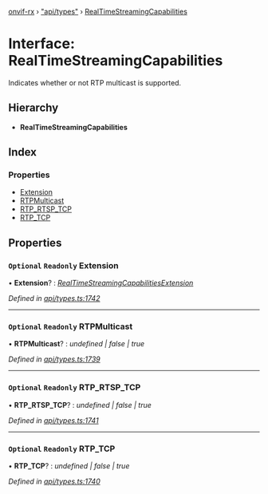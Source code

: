 [onvif-rx](../README.md) › ["api/types"](../modules/_api_types_.md) › [RealTimeStreamingCapabilities](_api_types_.realtimestreamingcapabilities.md)

# Interface: RealTimeStreamingCapabilities

Indicates whether or not RTP multicast is supported.

## Hierarchy

* **RealTimeStreamingCapabilities**

## Index

### Properties

* [Extension](_api_types_.realtimestreamingcapabilities.md#optional-readonly-extension)
* [RTPMulticast](_api_types_.realtimestreamingcapabilities.md#optional-readonly-rtpmulticast)
* [RTP_RTSP_TCP](_api_types_.realtimestreamingcapabilities.md#optional-readonly-rtp_rtsp_tcp)
* [RTP_TCP](_api_types_.realtimestreamingcapabilities.md#optional-readonly-rtp_tcp)

## Properties

### `Optional` `Readonly` Extension

• **Extension**? : *[RealTimeStreamingCapabilitiesExtension](_api_types_.realtimestreamingcapabilitiesextension.md)*

*Defined in [api/types.ts:1742](https://github.com/patrickmichalina/onvif-rx/blob/3e9b152/src/api/types.ts#L1742)*

___

### `Optional` `Readonly` RTPMulticast

• **RTPMulticast**? : *undefined | false | true*

*Defined in [api/types.ts:1739](https://github.com/patrickmichalina/onvif-rx/blob/3e9b152/src/api/types.ts#L1739)*

___

### `Optional` `Readonly` RTP_RTSP_TCP

• **RTP_RTSP_TCP**? : *undefined | false | true*

*Defined in [api/types.ts:1741](https://github.com/patrickmichalina/onvif-rx/blob/3e9b152/src/api/types.ts#L1741)*

___

### `Optional` `Readonly` RTP_TCP

• **RTP_TCP**? : *undefined | false | true*

*Defined in [api/types.ts:1740](https://github.com/patrickmichalina/onvif-rx/blob/3e9b152/src/api/types.ts#L1740)*
